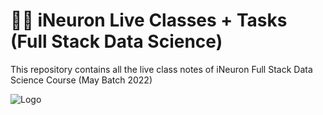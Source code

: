 
# 👨‍💻 iNeuron Live Classes + Tasks (Full Stack Data Science)


This repository contains all the live class notes of iNeuron Full Stack Data Science Course (May Batch 2022)





![Logo](https://media-exp1.licdn.com/dms/image/C4D22AQFpjs9qPypQ2A/feedshare-shrink_1280/0/1654932139093?e=1658361600&v=beta&t=uVhiBqTGAu0rHl9b59FQhyRrQTt2rjG7ToFq3xNB1gg)



